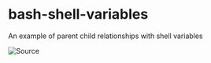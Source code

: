 # bash-shell-variables
An example of parent child relationships with shell variables

![Source](https://user-images.githubusercontent.com/58792/143452073-ba4108df-6f00-46d3-9f28-4a23cf0639cb.png)
